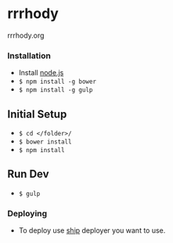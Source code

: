 # rrrhody
rrrhody.org

### Installation

- Install [node.js](http://nodejs.org)
- `$ npm install -g bower`
- `$ npm install -g gulp`

## Initial Setup

- `$ cd </folder>/`
- `$ bower install`
- `$ npm install`

## Run Dev

- `$ gulp`

### Deploying

- To deploy use [ship](https://github.com/carrot/ship#usage) deployer you want to use.
